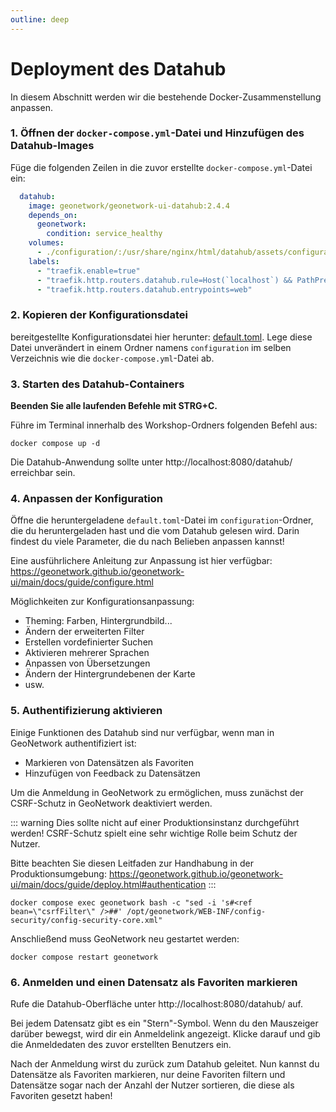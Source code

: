 ```yaml
---
outline: deep
---
```


# Deployment des Datahub

In diesem Abschnitt werden wir die bestehende Docker-Zusammenstellung anpassen.

### 1. Öffnen der `docker-compose.yml`-Datei und Hinzufügen des Datahub-Images

Füge die folgenden Zeilen in die zuvor erstellte `docker-compose.yml`-Datei ein:

```yaml
  datahub:
    image: geonetwork/geonetwork-ui-datahub:2.4.4
    depends_on:
      geonetwork:
        condition: service_healthy
    volumes:
      - ./configuration/:/usr/share/nginx/html/datahub/assets/configuration
    labels:
      - "traefik.enable=true"
      - "traefik.http.routers.datahub.rule=Host(`localhost`) && PathPrefix(`/datahub`)"
      - "traefik.http.routers.datahub.entrypoints=web"
```

### 2. Kopieren der Konfigurationsdatei

bereitgestellte Konfigurationsdatei hier herunter: <a target="_blank" href="/gs-workshop-geonetwork/default.toml">default.toml</a>. Lege diese Datei unverändert in einem Ordner namens `configuration` im selben Verzeichnis wie die `docker-compose.yml`-Datei ab.

### 3. Starten des Datahub-Containers

**Beenden Sie alle laufenden Befehle mit STRG+C.**

Führe im Terminal innerhalb des Workshop-Ordners folgenden Befehl aus:

```shell
docker compose up -d
```

Die Datahub-Anwendung sollte unter http://localhost:8080/datahub/ erreichbar sein.

### 4. Anpassen der Konfiguration

Öffne die heruntergeladene `default.toml`-Datei im `configuration`-Ordner, die du heruntergeladen hast und die vom Datahub gelesen wird. Darin findest du viele Parameter, die du nach Belieben anpassen kannst!

Eine ausführlichere Anleitung zur Anpassung ist hier verfügbar: https://geonetwork.github.io/geonetwork-ui/main/docs/guide/configure.html

Möglichkeiten zur Konfigurationsanpassung:
* Theming: Farben, Hintergrundbild...
* Ändern der erweiterten Filter
* Erstellen vordefinierter Suchen
* Aktivieren mehrerer Sprachen
* Anpassen von Übersetzungen
* Ändern der Hintergrundebenen der Karte
* usw.

### 5. Authentifizierung aktivieren

Einige Funktionen des Datahub sind nur verfügbar, wenn man in GeoNetwork authentifiziert ist:
* Markieren von Datensätzen als Favoriten
* Hinzufügen von Feedback zu Datensätzen

Um die Anmeldung in GeoNetwork zu ermöglichen, muss zunächst der CSRF-Schutz in GeoNetwork deaktiviert werden.

::: warning
Dies sollte nicht auf einer Produktionsinstanz durchgeführt werden! CSRF-Schutz spielt eine sehr wichtige Rolle beim Schutz der Nutzer.

Bitte beachten Sie diesen Leitfaden zur Handhabung in der Produktionsumgebung: https://geonetwork.github.io/geonetwork-ui/main/docs/guide/deploy.html#authentication
:::

```shell
docker compose exec geonetwork bash -c "sed -i 's#<ref bean=\"csrfFilter\" />##' /opt/geonetwork/WEB-INF/config-security/config-security-core.xml"
```

Anschließend muss GeoNetwork neu gestartet werden:

```shell
docker compose restart geonetwork
```

### 6. Anmelden und einen Datensatz als Favoriten markieren

Rufe die Datahub-Oberfläche unter http://localhost:8080/datahub/ auf.

Bei jedem Datensatz gibt es ein "Stern"-Symbol. Wenn du den Mauszeiger darüber bewegst, wird dir ein Anmeldelink angezeigt. Klicke darauf und gib die Anmeldedaten des zuvor erstellten Benutzers ein.

Nach der Anmeldung wirst du zurück zum Datahub geleitet. Nun kannst du Datensätze als Favoriten markieren, nur deine Favoriten filtern und Datensätze sogar nach der Anzahl der Nutzer sortieren, die diese als Favoriten gesetzt haben!
